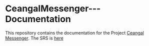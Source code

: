 # CeangalMessenger---Documentation

This repository contains the documentation for the Project [Ceangal Messenger](https://github.com/LorenzSeufert/CeangalMessenger---Code). The SRS is [here](https://github.com/LorenzSeufert/CeangalMessenger---Documentation/blob/main/Software_Requirements_Specification.md)
